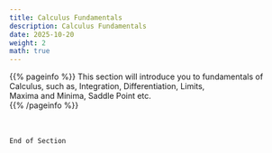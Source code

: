```yaml
---
title: Calculus Fundamentals
description: Calculus Fundamentals
date: 2025-10-20
weight: 2
math: true
---
```


{{% pageinfo %}}
This section will introduce you to fundamentals of Calculus, such as, Integration, Differentiation, Limits,<br>
Maxima and Minima, Saddle Point etc.<br>
{{% /pageinfo %}}


<br><br>
```End of Section```